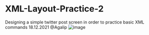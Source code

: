 # XML-Layout-Practice-2
Designing a simple twitter post screen in order to practice basic XML commands 18.12.2021 @Agalip
![image](https://user-images.githubusercontent.com/61115719/146647605-03cba684-babb-41fd-ac9b-b2df38b08c4b.png)
